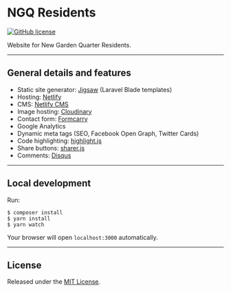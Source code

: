 # NGQ Residents

[![GitHub license](https://img.shields.io/badge/license-MIT-blue.svg)](https://oss.ninja/mit/raniesantos)

Website for New Garden Quarter Residents.

___
## General details and features

- Static site generator: [Jigsaw](http://jigsaw.tighten.co) (Laravel Blade templates)
- Hosting: [Netlify](https://www.netlify.com)
- CMS: [Netlify CMS](https://www.netlifycms.org)
- Image hosting: [Cloudinary](https://cloudinary.com)
- Contact form: [Formcarry](https://formcarry.com)
- Google Analytics
- Dynamic meta tags (SEO, Facebook Open Graph, Twitter Cards)
- Code highlighting: [highlight.js](https://github.com/highlightjs/highlight.js)
- Share buttons: [sharer.js](https://github.com/ellisonleao/sharer.js)
- Comments: [Disqus](https://disqus.com)

___
## Local development

Run:

```shell
$ composer install
$ yarn install
$ yarn watch
```

Your browser will open `localhost:3000` automatically.

___
## License

Released under the [MIT License](https://oss.ninja/mit/raniesantos).
